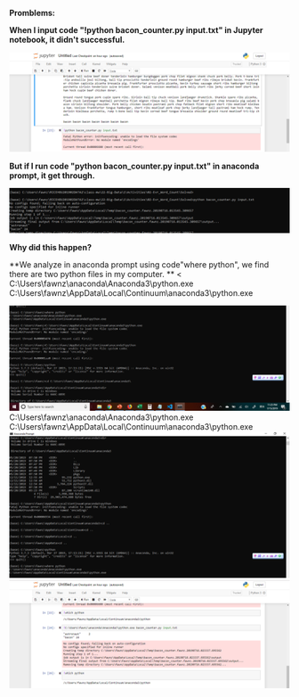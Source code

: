 **Promblems:** 

**When I input code "!python bacon_counter.py input.txt" in Jupyter notebook, it didn't successful.**

<img src="Problem in Jupyter notebook.png">

**But if I run code "python bacon_counter.py input.txt" in anaconda prompt, it get through.**

<img src="different result in conda terminal.png">

**Why did this happen?**

**We analyze in anaconda prompt using code"where python", we find there are two python files in my computer. **
< C:\Users\fawnz\anaconda\Anaconda3\python.exe\
  C:\Users\fawnz\AppData\Local\Continuum\anaconda3\python.exe

<img src="conda code 1.png">
C:\Users\fawnz\anaconda\Anaconda3\python.exe
C:\Users\fawnz\AppData\Local\Continuum\anaconda3\python.exe
<img src="conda code 2.png">
<img src="Solve problem on Jupyter notebook.png">
